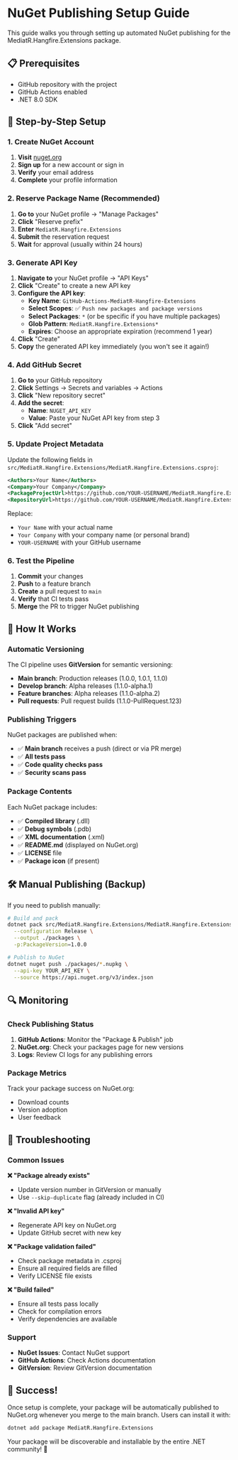 # NuGet Publishing Setup Guide

This guide walks you through setting up automated NuGet publishing for the MediatR.Hangfire.Extensions package.

## 📋 Prerequisites

- GitHub repository with the project
- GitHub Actions enabled
- .NET 8.0 SDK

## 🔧 Step-by-Step Setup

### 1. Create NuGet Account

1. **Visit** [nuget.org](https://www.nuget.org)
2. **Sign up** for a new account or sign in
3. **Verify** your email address
4. **Complete** your profile information

### 2. Reserve Package Name (Recommended)

1. **Go to** your NuGet profile → "Manage Packages"
2. **Click** "Reserve prefix"
3. **Enter** `MediatR.Hangfire.Extensions`
4. **Submit** the reservation request
5. **Wait** for approval (usually within 24 hours)

### 3. Generate API Key

1. **Navigate to** your NuGet profile → "API Keys"
2. **Click** "Create" to create a new API key
3. **Configure the API key**:
   - **Key Name**: `GitHub-Actions-MediatR-Hangfire-Extensions`
   - **Select Scopes**: ✅ `Push new packages and package versions`
   - **Select Packages**: `*` (or be specific if you have multiple packages)
   - **Glob Pattern**: `MediatR.Hangfire.Extensions*`
   - **Expires**: Choose an appropriate expiration (recommend 1 year)
4. **Click** "Create"
5. **Copy** the generated API key immediately (you won't see it again!)

### 4. Add GitHub Secret

1. **Go to** your GitHub repository
2. **Click** Settings → Secrets and variables → Actions
3. **Click** "New repository secret"
4. **Add the secret**:
   - **Name**: `NUGET_API_KEY`
   - **Value**: Paste your NuGet API key from step 3
5. **Click** "Add secret"

### 5. Update Project Metadata

Update the following fields in `src/MediatR.Hangfire.Extensions/MediatR.Hangfire.Extensions.csproj`:

```xml
<Authors>Your Name</Authors>
<Company>Your Company</Company>
<PackageProjectUrl>https://github.com/YOUR-USERNAME/MediatR.Hangfire.Extensions</PackageProjectUrl>
<RepositoryUrl>https://github.com/YOUR-USERNAME/MediatR.Hangfire.Extensions</RepositoryUrl>
```

Replace:

- `Your Name` with your actual name
- `Your Company` with your company name (or personal brand)
- `YOUR-USERNAME` with your GitHub username

### 6. Test the Pipeline

1. **Commit** your changes
2. **Push** to a feature branch
3. **Create** a pull request to `main`
4. **Verify** that CI tests pass
5. **Merge** the PR to trigger NuGet publishing

## 🚀 How It Works

### Automatic Versioning

The CI pipeline uses **GitVersion** for semantic versioning:

- **Main branch**: Production releases (1.0.0, 1.0.1, 1.1.0)
- **Develop branch**: Alpha releases (1.1.0-alpha.1)
- **Feature branches**: Alpha releases (1.1.0-alpha.2)
- **Pull requests**: Pull request builds (1.1.0-PullRequest.123)

### Publishing Triggers

NuGet packages are published when:

- ✅ **Main branch** receives a push (direct or via PR merge)
- ✅ **All tests pass**
- ✅ **Code quality checks pass**
- ✅ **Security scans pass**

### Package Contents

Each NuGet package includes:

- ✅ **Compiled library** (.dll)
- ✅ **Debug symbols** (.pdb)
- ✅ **XML documentation** (.xml)
- ✅ **README.md** (displayed on NuGet.org)
- ✅ **LICENSE** file
- ✅ **Package icon** (if present)

## 🛠️ Manual Publishing (Backup)

If you need to publish manually:

```bash
# Build and pack
dotnet pack src/MediatR.Hangfire.Extensions/MediatR.Hangfire.Extensions.csproj \
  --configuration Release \
  --output ./packages \
  -p:PackageVersion=1.0.0

# Publish to NuGet
dotnet nuget push ./packages/*.nupkg \
  --api-key YOUR_API_KEY \
  --source https://api.nuget.org/v3/index.json
```

## 🔍 Monitoring

### Check Publishing Status

1. **GitHub Actions**: Monitor the "Package & Publish" job
2. **NuGet.org**: Check your packages page for new versions
3. **Logs**: Review CI logs for any publishing errors

### Package Metrics

Track your package success on NuGet.org:

- Download counts
- Version adoption
- User feedback

## 🚨 Troubleshooting

### Common Issues

**❌ "Package already exists"**

- Update version number in GitVersion or manually
- Use `--skip-duplicate` flag (already included in CI)

**❌ "Invalid API key"**

- Regenerate API key on NuGet.org
- Update GitHub secret with new key

**❌ "Package validation failed"**

- Check package metadata in .csproj
- Ensure all required fields are filled
- Verify LICENSE file exists

**❌ "Build failed"**

- Ensure all tests pass locally
- Check for compilation errors
- Verify dependencies are available

### Support

- **NuGet Issues**: Contact NuGet support
- **GitHub Actions**: Check Actions documentation
- **GitVersion**: Review GitVersion documentation

## 🎉 Success!

Once setup is complete, your package will be automatically published to NuGet.org whenever you merge to the main branch. Users can install it with:

```bash
dotnet add package MediatR.Hangfire.Extensions
```

Your package will be discoverable and installable by the entire .NET community! 🚀
